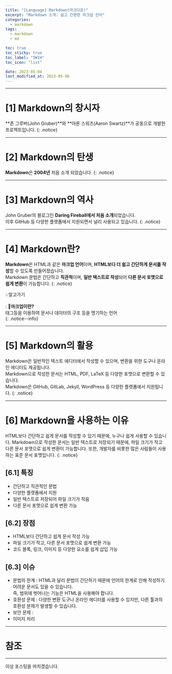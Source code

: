 ```yaml
---
title: "[Language] Markdown(마크다운)"
excerpt: "Markdown 소개: 쉽고 간편한 마크업 언어"
categories:
  - markdown
tags:
  - markdown
  - md

toc: true
toc_sticky: true
toc_label: "5W1H"
toc_icon: "list"

date: 2023-05-04
last_modified_at: 2023-05-06
---
```


<!--누가-->
- - - - - - - - - - - - - - - - - - - - - - - - - - - - - - - - - - - - - - - - - - - - - - - - - - - - - - - - - - - - 
# [1] Markdown의 창시자

**존 그루버(John Gruber)**와 **아론 스워츠(Aaron Swartz)**가 공동으로 개발한 프로젝트입니다.
{: .notice}

<!--언제-->
- - - - - - - - - - - - - - - - - - - - - - - - - - - - - - - - - - - - - - - - - - - - - - - - - - - - - - - - - - - - 
# [2] Markdown의 탄생

**Markdown**은 **2004년** 처음 소개 되었습니다.
{: .notice}

<!--어디서-->
- - - - - - - - - - - - - - - - - - - - - - - - - - - - - - - - - - - - - - - - - - - - - - - - - - - - - - - - - - - - 
# [3] Markdown의 역사

John Gruber의 블로그인 **Daring Fireball에서 처음 소개**되었습니다.<br>
이후 GitHub 등 다양한 플랫폼에서 지원되면서 널리 사용되고 있습니다.
{: .notice}

<!--무엇을-->
- - - - - - - - - - - - - - - - - - - - - - - - - - - - - - - - - - - - - - - - - - - - - - - - - - - - - - - - - - - - 
# [4] Markdown란?

**Markdown**은 HTML과 같은 **마크업 언어**이며, **HTML보다 더 쉽고 간단하게 문서를 작성**할 수 있도록 만들어졌습니다.<br>
Markdown 문법은 간단하고 **직관적**이며, **일반 텍스트로 작성**되어 **다른 문서 포맷으로 쉽게 변환**이 가능합니다.
{: .notice}

💡알고가기<br><br>
 : 
  🔹**마크업이란?**<br>
   태그등을 이용하여 문서나 데이터의 구조 등을 명기하는 언어<br>
{: .notice--info}

<!--어떻게-->
- - - - - - - - - - - - - - - - - - - - - - - - - - - - - - - - - - - - - - - - - - - - - - - - - - - - - - - - - - - - 
# [5] Markdown의 활용

Markdown은 일반적인 텍스트 에디터에서 작성할 수 있으며, 변환을 위한 도구나 온라인 에디터도 제공됩니다.<br>
Markdown으로 작성한 문서는 HTML, PDF, LaTeX 등 다양한 포맷으로 변환할 수 있습니다.<br>
Markdown은 GitHub, GitLab, Jekyll, WordPress 등 다양한 플랫폼에서 지원됩니다.
{: .notice}

<!--왜-->
- - - - - - - - - - - - - - - - - - - - - - - - - - - - - - - - - - - - - - - - - - - - - - - - - - - - - - - - - - - - 
# [6] Markdown을 사용하는 이유

HTML보다 간단하고 쉽게 문서를 작성할 수 있기 때문에, 누구나 쉽게 사용할 수 있습니다.
Markdown으로 작성한 문서는 일반 텍스트로 저장되기 때문에, 파일 크기가 작고 다른 문서 포맷으로 쉽게 변환이 가능합니다.
또한, 개발자를 비롯한 많은 사람들이 사용하는 표준 문서 포맷입니다.
{: .notice}

## [6.1] 특징

 - 간단하고 직관적인 문법
 - 다양한 플랫폼에서 지원
 - 일반 텍스트로 저장되어 파일 크기가 작음
 - 다른 문서 포맷으로 쉽게 변환 가능

## [6.2] 장점

 - HTML보다 간단하고 쉽게 문서 작성 가능
 - 파일 크기가 작고, 다른 문서 포맷으로 쉽게 변환 가능
 - 코드 블록, 링크, 이미지 등 다양한 요소를 쉽게 삽입 가능

## [6.3] 이슈

 - 문법의 한계
   : HTML과 달리 문법이 간단하기 때문에 언어의 한계로 인해 작성하기 어려운 문서도 있을 수 있습니다.<br>
   즉, 범위에 벗어나는 기능은 HTML을 사용해야 합니다.
 - 호환성 문제
   : 다양한 변환 도구나 온라인 에디터를 사용할 수 있지만, 다른 툴과의 호환성 문제가 발생할 수 있습니다.
 - 보안 문제
   : 
 - 이미지 처리

- - - - - - - - - - - - - - - - - - - - - - - - - - - - - - - - - - - - - - - - - - - - - - - - - - - - - - - - - - - - 
# 참조

- - - - - - - - - - - - - - - - - - - - - - - - - - - - - - - - - - - - - - - - - - - - - - - - - - - - - - - - - - - - 
이상 포스팅을 마치겠습니다.